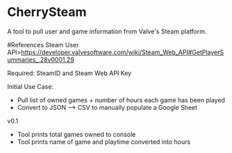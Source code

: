 # CherrySteam
A tool to pull user and game information from Valve's Steam platform. 

#References
<a>Steam User API>https://developer.valvesoftware.com/wiki/Steam_Web_API#GetPlayerSummaries_.28v0001.29</a>

Required: SteamID and Steam Web API Key

Initial Use Case:
- Pull list of owned games + number of hours each game has been played
- Convert to JSON --> CSV to manually populate a Google Sheet

v0.1
- Tool prints total games owned to console
- Tool prints name of game and playtime converted into hours
